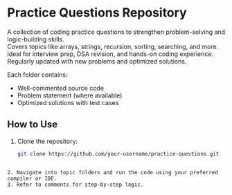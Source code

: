 
#  Practice Questions Repository

A collection of coding practice questions to strengthen problem-solving and logic-building skills.  
Covers topics like arrays, strings, recursion, sorting, searching, and more.  
Ideal for interview prep, DSA revision, and hands-on coding experience.  
Regularly updated with new problems and optimized solutions.


Each folder contains:
-  Well-commented source code
-  Problem statement (where available)
-  Optimized solutions with test cases


##  How to Use

1. Clone the repository:
   ```bash
   git clone https://github.com/your-username/practice-questions.git
````

2. Navigate into topic folders and run the code using your preferred compiler or IDE.
3. Refer to comments for step-by-step logic.



